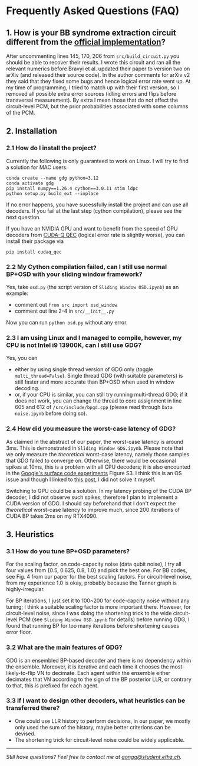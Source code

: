 # Frequently Asked Questions (FAQ)


## 1. How is your BB syndrome extraction circuit different from the [official implementation](https://github.com/sbravyi/BivariateBicycleCodes)?

After uncommenting lines 145, 170, 206 from `src/build_circuit.py` you should be able to recover their results.
I wrote this circuit and ran all the relevant numerics before Bravyi et al. updated their paper to version two on arXiv (and released their source code). In the author comments for arXiv v2 they said that they fixed some bugs and hence logical error rate went up. At my time of programming, I tried to match up with their first version, so I removed all possible extra error sources (idling errors and flips before transversal measurement). By extra I mean those that do not affect the circuit-level PCM, but the prior probabilities associated with some columns of the PCM.


## 2. Installation

### 2.1 How do I install the project?
Currently the following is only guaranteed to work on Linux. I will try to find a solution for MAC users.
```
conda create --name gdg python=3.12
conda activate gdg
pip install numpy==1.26.4 cython==3.0.11 stim ldpc
python setup.py build_ext --inplace
```
If no error happens, you have sucessfully install the project and can use all decoders. If you fail at the last step (cython compilation), please see the next question.

If you have an NVIDIA GPU and want to benefit from the speed of GPU decoders from [CUDA-Q QEC](https://nvidia.github.io/cudaqx/quickstart/installation.html) (logical error rate is slightly worse), you can install their package via 
```
pip install cudaq_qec
```

### 2.2 My Cython compilation failed, can I still use normal BP+OSD with your sliding window framework?

Yes, take `osd.py` (the script version of `Sliding Window OSD.ipynb`) as an example: 
- comment out `from src import osd_window`
- comment out line 2-4 in `src/__init__.py` 

Now you can run `python osd.py` without any error.

### 2.3 I am using Linux and I managed to compile, however, my CPU is not Intel i9 13900K, can I still use GDG?

Yes, you can 
- either by using single thread version of GDG only (toggle `multi_thread=False`). Single thread GDG (with suitable parameters) is still faster and more accurate than BP+OSD when used in window decoding.
- or, if your CPU is similar, you can still try running multi-thread GDG; if it does not work, you can change the thread to core assignment in line 605 and 612 of `/src/include/bpgd.cpp` (please read through `Data noise.ipynb` before doing so).

### 2.4 How did you measure the worst-case latency of GDG?
As claimed in the abstract of our paper, the worst-case latency is around 3ms. This is demonstrated in `Sliding Window GDG.ipynb`. Please note that we only measure the *theoretical* worst-case latency, namely those samples that GDG failed to converge on. Otherwise, there would be occasional spikes at 10ms, this is a problem with all CPU decoders; it is also encounted in the [Google's surface code experiments](https://arxiv.org/pdf/2408.13687) Figure S3. I think this is an OS issue and though I linked to [this post](https://shuhaowu.com/blog/2022/01-linux-rt-appdev-part1.html), I did not solve it myself. 

Switching to GPU could be a solution. In my latency probing of the CUDA BP decoder, I did not observe such spikes, therefore I plan to implement a CUDA version of GDG. I should say beforehand that I don't expect the *theoretical* worst-case latency to improve much, since 200 iterations of CUDA BP takes 2ms on my RTX4090.

## 3. Heuristics 

### 3.1 How do you tune BP+OSD parameters? 

For the scaling factor, on code-capacity noise (data qubit noise), I try all four values from {0.5, 0.625, 0.8, 1.0} and pick the best one. For BB codes, see Fig. 4 from our paper for the best scaling factors. For circuit-level noise, from my experience $1.0$ is okay, probably because the Tanner graph is highly-irregular. 

For BP iterations, I just set it to 100~200 for code-capcity noise without any tuning; I think a suitable scaling factor is more important there. However, for circuit-level noise, since I was doing the shortening trick to the wide circuit-level PCM (see `Sliding Window OSD.ipynb` for details) before running GDG, I found that running BP for too many iterations before shortening causes error floor.

### 3.2 What are the main features of GDG?

GDG is an ensembled BP-based decoder and there is no dependency within the ensemble. Moreover, it is iterative and each time it chooses the most-likely-to-flip VN to decimate. Each agent within the ensemble either decimates that VN according to the sign of the BP posterior LLR, or contrary to that, this is prefixed for each agent.

### 3.3 If I want to design other decoders, what heuristics can be transferred there?

- One could use LLR history to perform decisions, in our paper, we mostly only used the sum of the history, maybe better criterions can be devised. 
- The shortening trick for circuit-level noise could be widely applicable.


---

*Still have questions? Feel free to contact me at gonga@student.ethz.ch.*
